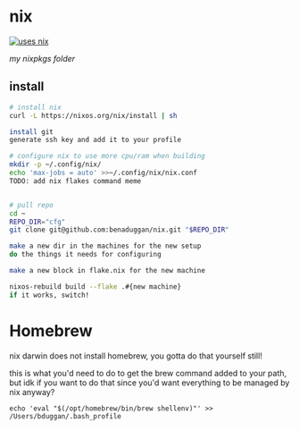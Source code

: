 # nix

[![uses nix](https://img.shields.io/badge/uses-nix-%237EBAE4)](https://nixos.org/)

_my nixpkgs folder_

## install

```bash
# install nix
curl -L https://nixos.org/nix/install | sh

install git
generate ssh key and add it to your profile

# configure nix to use more cpu/ram when building
mkdir -p ~/.config/nix/
echo 'max-jobs = auto' >>~/.config/nix/nix.conf
TODO: add nix flakes command meme


# pull repo
cd ~
REPO_DIR="cfg"
git clone git@github.com:benaduggan/nix.git "$REPO_DIR"

make a new dir in the machines for the new setup
do the things it needs for configuring

make a new block in flake.nix for the new machine

nixos-rebuild build --flake .#{new machine}
if it works, switch!

```

# Homebrew

nix darwin does not install homebrew, you gotta do that yourself still!

this is what you'd need to do to get the brew command added to your path, but idk if you want to do that since you'd want everything to be managed by nix anyway?

```
echo 'eval "$(/opt/homebrew/bin/brew shellenv)"' >> /Users/bduggan/.bash_profile
```
